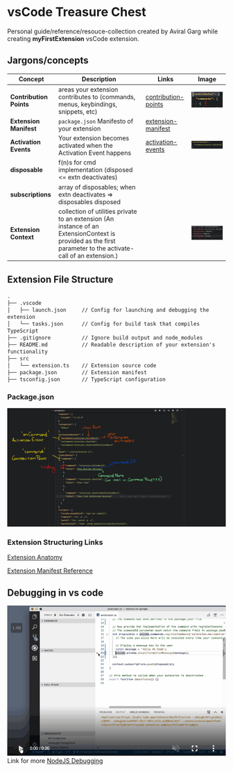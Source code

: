 # vsCode Treasure Chest

Personal guide/reference/resouce-collection created by Aviral Garg while creating **myFirstExtension** vsCode extension.

## Jargons/concepts

| Concept                 | Description                                                                                                                                                   | Links                    | Image                   |
| ----------------------- | ------------------------------------------------------------------------------------------------------------------------------------------------------------- | ------------------------ | ----------------------- |
| **Contribution Points** | areas your extension contributes to (commands, menus, keybindings, snippets, etc)                                                                             | [contribution-points][1] | ![contributions][2]     |
| **Extension Manifest**  | `package.json` Manifesto of your extension                                                                                                                    | [extension-manifest][3]  |                         |
| **Activation Events**   | Your extension becomes activated when the Activation Event happens                                                                                            | [activation-events][4]   | ![activation][5]        |
| **disposable**          | f(n)s for cmd implementation (disposed <= extn deactivates)                                                                                                   |                          |                         |
| **subscriptions**       | array of disposables; when extn deactivates => disposables disposed                                                                                           |                          |                         |
| **Extension Context**   | collection of utilities private to an extension (An instance of an ExtensionContext is provided as the first parameter to the activate-call of an extension.) |                          | ![extension-context][6] |

## Extension File Structure

    .
    ├── .vscode
    │   ├── launch.json     // Config for launching and debugging the extension
    │   └── tasks.json      // Config for build task that compiles TypeScript
    ├── .gitignore          // Ignore build output and node_modules
    ├── README.md           // Readable description of your extension's functionality
    ├── src
    │   └── extension.ts    // Extension source code
    ├── package.json        // Extension manifest
    ├── tsconfig.json       // TypeScript configuration

### Package.json

![package_json][7]

### Extension Structuring Links

[Extension Anatomy][8]

[Extension Manifest Reference][9]

## Debugging in vs code

![Debugging in vs code][10]
Link for more [NodeJS Debugging][11]

<!-- Links -->
[1]: https://code.visualstudio.com/api/references/contribution-points
[3]: https://code.visualstudio.com/api/references/extension-manifest
[4]: https://code.visualstudio.com/api/references/activation-events
[8]: https://code.visualstudio.com/api/get-started/extension-anatomy
[9]: https://code.visualstudio.com/api/get-started/extension-anatomy
[11]: https://code.visualstudio.com/docs/nodejs/nodejs-debugging

<!-- Images -->
[2]: ../resource/img/vsCodeTreasureChest/contribution-points.png
[5]: ../resource/img/vsCodeTreasureChest/activation-events.png
[6]: ../resource/img/vsCodeTreasureChest/extension-context.png
[7]: ../resource/img/vsCodeTreasureChest/package_json.jpg
[10]: ../resource/img/vsCodeTreasureChest/debugging-vs-code-extn.gif